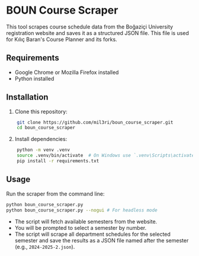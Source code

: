 # BOUN Course Scraper

This tool scrapes course schedule data from the Boğaziçi University registration website and saves it as a structured JSON file.
This file is used for Kılıç Baran's Course Planner and its forks.

## Requirements

- Google Chrome or Mozilla Firefox installed
- Python installed

## Installation

1. Clone this repository:
```bash
    git clone https://github.com/mil3ri/boun_course_scraper.git
    cd boun_course_scraper
```

2. Install dependencies:

```bash
    python -m venv .venv
    source .venv/bin/activate  # On Windows use `.venv\Scripts\activate`
    pip install -r requirements.txt
```

## Usage

Run the scraper from the command line:

```bash
python boun_course_scraper.py
python boun_course_scraper.py --nogui # For headless mode
```

- The script will fetch available semesters from the website.
- You will be prompted to select a semester by number.
- The script will scrape all department schedules for the selected semester and save the results as a JSON file named after the semester (e.g., `2024-2025-2.json`).
